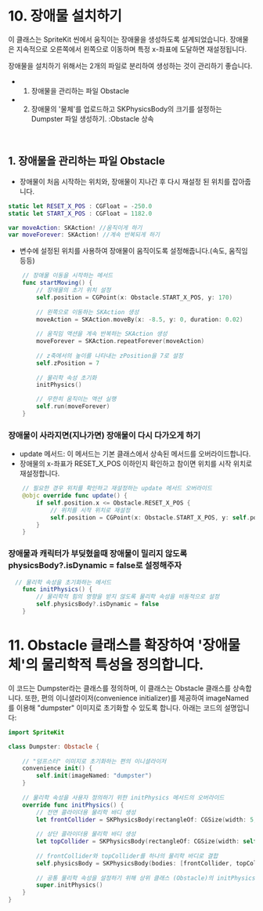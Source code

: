 # 10. 장애물 설치하기

이 클래스는 SpriteKit 씬에서 움직이는 장애물을 생성하도록 설계되었습니다. 장애물은 지속적으로 오른쪽에서 왼쪽으로 이동하며 특정 x-좌표에 도달하면 재설정됩니다.

장애물을 설치하기 위해서는 2개의 파일로 분리하여 생성하는 것이 관리하기 좋습니다.
- 1. 장애물을 관리하는 파일 Obstacle
- 2. 장애물의 '물체'를 업로드하고 SKPhysicsBody의 크기를 설정하는 Dumpster 파일 생성하기. :Obstacle 상속

 <br/>

 ##  1. 장애물을 관리하는 파일 Obstacle
-  장애물이 처음 시작하는 위치와, 장애물이 지나간 후 다시 재설정 된 위치를 잡아줍니다.
 ```swift
 static let RESET_X_POS : CGFloat = -250.0
 static let START_X_POS : CGFloat = 1182.0

 var moveAction: SKAction! //움직이게 하기
 var moveForever: SKAction! //계속 반복되게 하기
```

- 변수에 설정된 위치를 사용하여 장애물이 움직이도록 설정해줍니다.(속도, 움직임 등등)
```swift
    // 장애물 이동을 시작하는 메서드
    func startMoving() {
        // 장애물의 초기 위치 설정
        self.position = CGPoint(x: Obstacle.START_X_POS, y: 170)
        
        // 왼쪽으로 이동하는 SKAction 생성
        moveAction = SKAction.moveBy(x: -8.5, y: 0, duration: 0.02)
        
        // 움직임 액션을 계속 반복하는 SKAction 생성
        moveForever = SKAction.repeatForever(moveAction)
       
        // z축에서의 높이를 나타내는 zPosition을 7로 설정
        self.zPosition = 7
        
        // 물리학 속성 초기화
        initPhysics()

        // 무한히 움직이는 액션 실행
        self.run(moveForever)
    }
```
### 장애물이 사라지면(지나가면) 장애물이 다시 다가오게 하기
 - update 메서드: 이 메서드는 기본 클래스에서 상속된 메서드를 오버라이드합니다.
 - 장애물의 x-좌표가 RESET_X_POS 이하인지 확인하고 참이면 위치를 시작 위치로 재설정합니다.
```swift
    // 필요한 경우 위치를 확인하고 재설정하는 update 메서드 오버라이드
    @objc override func update() {
        if self.position.x <= Obstacle.RESET_X_POS {
            // 위치를 시작 위치로 재설정
            self.position = CGPoint(x: Obstacle.START_X_POS, y: self.position.y)
        }
    }
```
### 장애물과 캐릭터가 부딪혔을때 장애물이 밀리지 않도록 physicsBody?.isDynamic = false로 설정해주자
```swift
  // 물리학 속성을 초기화하는 메서드
    func initPhysics() {
        // 물리학적 힘의 영향을 받지 않도록 물리학 속성을 비동적으로 설정
        self.physicsBody?.isDynamic = false
    }
```

# 11. Obstacle 클래스를 확장하여 '장애물체'의 물리학적 특성을 정의합니다.


이 코드는 Dumpster라는 클래스를 정의하며, 이 클래스는 Obstacle 클래스를 상속합니다. 또한, 편의 이니셜라이저(convenience initializer)를 제공하여 imageNamed를 이용해 "dumpster" 이미지로 초기화할 수 있도록 합니다. 아래는 코드의 설명입니다:
```swift
import SpriteKit

class Dumpster: Obstacle {
    
    // "덤프스터" 이미지로 초기화하는 편의 이니셜라이저
    convenience init() {
        self.init(imageNamed: "dumpster")
    }
    
    // 물리학 속성을 사용자 정의하기 위한 initPhysics 메서드의 오버라이드
    override func initPhysics() {
        // 전면 콜라이더용 물리학 바디 생성
        let frontCollider = SKPhysicsBody(rectangleOf: CGSize(width: 5, height: self.size.height), center: CGPoint(x: -(self.size.width / 2), y: 0))
        
        // 상단 콜라이더용 물리학 바디 생성
        let topCollider = SKPhysicsBody(rectangleOf: CGSize(width: self.size.width * 0.80, height: 5), center: CGPoint(x: 0, y: self.size.height / 2 - 10))
        
        // frontCollider와 topCollider를 하나의 물리학 바디로 결합
        self.physicsBody = SKPhysicsBody(bodies: [frontCollider, topCollider])
        
        // 공통 물리학 속성을 설정하기 위해 상위 클래스 (Obstacle)의 initPhysics 메서드 호출
        super.initPhysics()
    }
}

```





